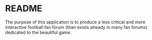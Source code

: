 # README

The purpose of this application is to produce a less critical and more interactive football fan forum (than exists already in many fan forums) dedicated to the beautiful game.
